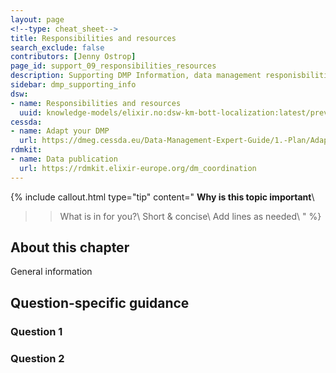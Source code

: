 ```yaml
---
layout: page
<!--type: cheat_sheet-->
title: Responsibilities and resources
search_exclude: false
contributors: [Jenny Ostrop]
page_id: support_09_responsibilities_resources
description: Supporting DMP Information, data management responisbilities, data management resources
sidebar: dmp_supporting_info
dsw:
- name: Responsibilities and resources
  uuid: knowledge-models/elixir.no:dsw-km-bott-localization:latest/preview?questionUuid=b450d1a4-b0ad-4e62-8b40-967bad5e1437
cessda:
- name: Adapt your DMP
  url: https://dmeg.cessda.eu/Data-Management-Expert-Guide/1.-Plan/Adapt-your-DMP-Part-1
rdmkit:
- name: Data publication
  url: https://rdmkit.elixir-europe.org/dm_coordination
---
```


{% include callout.html type="tip" content="
**Why is this topic important**\\
>> What is in for you?\\
>> Short & concise\\
>> Add lines as needed\\
" %}

## About this chapter

General information

## Question-specific guidance

### Question 1

### Question 2
